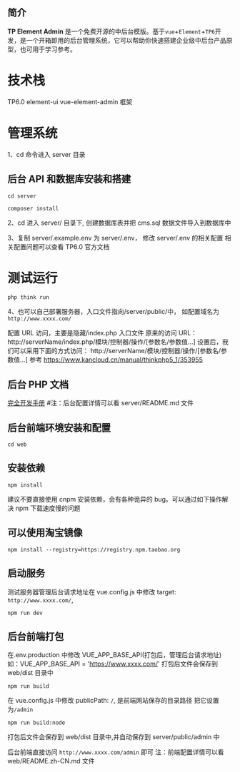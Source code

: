 ## 简介

**TP Element Admin** 是一个免费开源的中后台模版。基于`vue`+`Element`+`TP6`开发，是一个开箱即用的后台管理系统，它可以帮助你快速搭建企业级中后台产品原型，也可用于学习参考。

# 技术栈

TP6.0
element-ui
vue-element-admin 框架

# 管理系统

1、cd 命令进入 server 目录

## 后台 API 和数据库安装和搭建

```
cd server
```

```
composer install
```

2、cd 进入 server/ 目录下,
创建数据库表并把 cms.sql 数据文件导入到数据库中

3、复制 server/.example.env 为 server/.env， 修改 server/.env 的相关配置
相关配置问题可以查看 TP6.0 官方文档

# 测试运行

```
php think run
```

4、也可以自己部署服务器，入口文件指向/server/public/中，
如配置域名为 `http://www.xxxx.com/`

配置 URL 访问，主要是隐藏/index.php 入口文件
原来的访问 URL：
http://serverName/index.php/模块/控制器/操作/[参数名/参数值...]
设置后，我们可以采用下面的方式访问：
http://serverName/模块/控制器/操作/[参数名/参数值...]
参考
https://www.kancloud.cn/manual/thinkphp5_1/353955

## 后台 PHP 文档

[完全开发手册](https://www.kancloud.cn/manual/thinkphp6_0/content) #注：后台配置详情可以看 server/README.md 文件

## 后台前端环境安装和配置

```
cd web
```

## 安装依赖

```
npm install
```

建议不要直接使用 cnpm 安装依赖，会有各种诡异的 bug。可以通过如下操作解决 npm 下载速度慢的问题

## 可以使用淘宝镜像

```
npm install --registry=https://registry.npm.taobao.org
```

## 启动服务

测试服务器管理后台请求地址在 vue.config.js 中修改 target: `http://www.xxxx.com/`,

```
npm run dev
```

## 后台前端打包

在.env.production 中修改 VUE_APP_BASE_API(打包后，管理后台请求地址)
如：VUE_APP_BASE_API = 'https://www.xxxx.com/'
打包后文件会保存到 web/dist 目录中

```
npm run build
```

在 vue.config.js 中修改 publicPath: `/`, 是前端网站保存的目录路径
把它设置为`/admin`

```
npm run build:node
```

打包后文件会保存到 web/dist 目录中,并自动保存到 server/public/admin 中

后台前端直接访问 `http://www.xxxx.com/admin` 即可
注：前端配置详情可以看 web/README.zh-CN.md 文件
